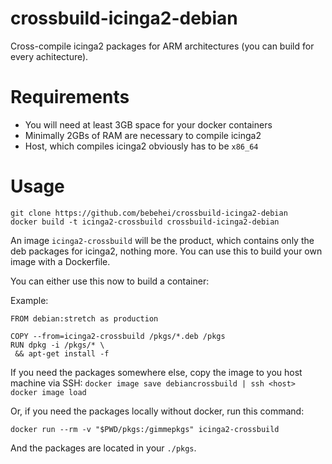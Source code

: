 # crossbuild-icinga2-debian
Cross-compile icinga2 packages for ARM architectures (you can build for every achitecture).

# Requirements

- You will need at least 3GB space for your docker containers
- Minimally 2GBs of RAM are necessary to compile icinga2
- Host, which compiles icinga2 obviously has to be `x86_64`

# Usage

```
git clone https://github.com/bebehei/crossbuild-icinga2-debian
docker build -t icinga2-crossbuild crossbuild-icinga2-debian
```

An image `icinga2-crossbuild` will be the product, which contains only the deb packages for icinga2, nothing more. You can use this to build your own image with a Dockerfile.

You can either use this now to build a container:

Example:

```
FROM debian:stretch as production

COPY --from=icinga2-crossbuild /pkgs/*.deb /pkgs
RUN dpkg -i /pkgs/* \
 && apt-get install -f
```

If you need the packages somewhere else, copy the image to you host machine via SSH: `docker image save debiancrossbuild | ssh <host> docker image load`

Or, if you need the packages locally without docker, run this command:

```
docker run --rm -v "$PWD/pkgs:/gimmepkgs" icinga2-crossbuild 
```

And the packages are located in your `./pkgs`.
